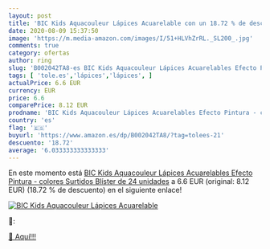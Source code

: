 ```yaml
---
layout: post
title: 'BIC Kids Aquacouleur Lápices Acuarelable con un 18.72 % de descuento'
date: 2020-08-09 15:37:50
image: 'https://m.media-amazon.com/images/I/51+HLVhZrRL._SL200_.jpg'
comments: true
category: ofertas
author: ring
slug: 'B002042TA8-es BIC Kids Aquacouleur Lápices Acuarelables Efecto Pintura -...'
tags: [ 'tole.es','lápices','lápices', ]
actualPrice: 6.6 EUR
currency: EUR
price: 6.6
comparePrice: 8.12 EUR
prodname: 'BIC Kids Aquacouleur Lápices Acuarelables Efecto Pintura - colores Surtidos  Blíster de 24 unidades'
country: 'es'
flag: '🇪🇸'
buyurl: 'https://www.amazon.es/dp/B002042TA8/?tag=tolees-21'
descuento: '18.72'
average: '6.033333333333333'
---
```


En este momento está [BIC Kids Aquacouleur Lápices Acuarelables Efecto Pintura - colores Surtidos  Blíster de 24 unidades](https://www.amazon.es/dp/B002042TA8/?tag=tolees-21) a 6.6 EUR (original: 8.12 EUR) (18.72 %  de descuento) en el siguiente enlace!

[![BIC Kids Aquacouleur Lápices Acuarelable](https://m.media-amazon.com/images/I/51+HLVhZrRL._SL200_.jpg)](https://www.amazon.es/dp/B002042TA8/?tag=tolees-21)

🔎:


[🛒 Aquí!!!](https://www.amazon.es/dp/B002042TA8/?tag=tolees-21)
